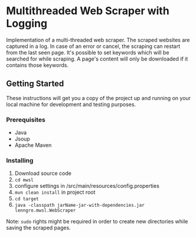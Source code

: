 # Multithreaded Web Scraper with Logging

Implementation of a multi-threaded web scraper. The scraped websites are captured in a log. In case of an error or cancel, the scraping can restart from the last seen page. It's possible to set keywords which will be searched for while scraping. A page's content will only be downloaded if it contains those keywords.

## Getting Started

These instructions will get you a copy of the project up and running on your local machine for development and testing purposes.

### Prerequisites

- Java
- Jsoup
- Apache Maven

### Installing

1. Download source code
2. `cd mwsl`
3. configure settings in /src/main/resources/config.properties
4. `mvn clean install` in project root
5. `cd target`
6. `java -classpath jarName-jar-with-dependencies.jar lenngro.mwsl.WebScraper`

Note: `sudo` rights might be required in order to create new directories while saving the scraped pages.
